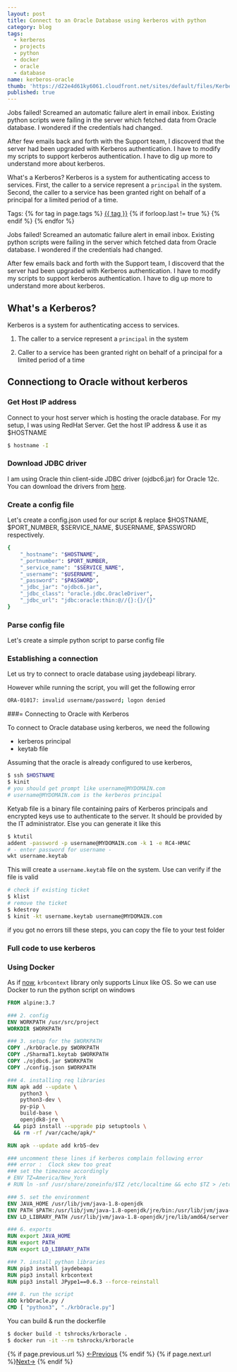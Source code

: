 ```yaml
---
layout: post
title: Connect to an Oracle Database using kerberos with python
category: blog
tags:
  - kerberos
  - projects
  - python
  - docker
  - oracle
  - database
name: kerberos-oracle
thumb: 'https://d22e4d61ky6061.cloudfront.net/sites/default/files/Kerberos_1.png'
published: true
---
```


<p>Jobs failed! Screamed an automatic failure alert in email inbox. Existing python scripts were failing in the server which fetched data from Oracle database. I wondered if the credentials had changed.</p>

<p>After few emails back and forth with the Support team, I discoverd that the server had been upgraded with Kerberos authentication. I have to modify my scripts to support kerberos authentication. I have to dig up more to understand more about kerberos.</p>

What's a Kerberos? Kerberos is a system for authenticating access to services. First, the caller to a service represent a  `principal` in the system. Second, the caller to a service has been granted right on behalf of a principal for a limited period of a time.<!-- truncate_here -->

<p>Tags: {% for tag in page.tags %} <a class="mytag" href="/tag/{{ tag }}" title="View posts tagged with &quot;{{ tag }}&quot;">{{ tag }}</a>  {% if forloop.last != true %} {% endif %} {% endfor %} </p>

<p>Jobs failed! Screamed an automatic failure alert in email inbox. Existing python scripts were failing in the server which fetched data from Oracle database. I wondered if the credentials had changed.</p>

After few emails back and forth with the Support team, I discoverd that the server had been upgraded with Kerberos authentication. I have to modify my scripts to support kerberos authentication. I have to dig up more to understand more about kerberos. 

## What's a Kerberos?

Kerberos is a system for authenticating access to services. 

1. The caller to a service represent a  `principal` in the system

2. Caller to a service has been granted right on behalf of a principal for a limited period of a time


## Connectiong to Oracle without kerberos

### Get Host IP address

Connect to your host server which is hosting the oracle database. For my setup, I was using RedHat Server. Get the host IP address & use it as $HOSTNAME


```sh
$ hostname -I
```

### Download JDBC driver

I am using Oracle thin client-side JDBC driver (ojdbc6.jar) for Oracle 12c. You can download the drivers from [here](https://www.oracle.com/database/technologies/jdbc-drivers-12c-downloads.html).

### Create a config file

Let's create a config.json used for our script & replace $HOSTNAME, $PORT_NUMBER, $SERVICE_NAME, $USERNAME, $PASSWORD respectively.


```sh
{
    "_hostname": "$HOSTNAME",
    "_portnumber": $PORT_NUMBER,
    "_service_name": "$SERVICE_NAME",
    "_username": "$USERNAME",
    "_password": "$PASSWORD",
    "_jdbc_jar": "ojdbc6.jar",
    "_jdbc_class": "oracle.jdbc.OracleDriver",
    "_jdbc_url": "jdbc:oracle:thin:@//{}:{}/{}"
}
```

### Parse config file

Let's create a simple python script to parse config file

<script src="https://gist.github.com/tushar-sharma/4564f7c5ece9d5acaf439fe3142a8937.js"></script>


### Establishing a connection

Let us try to connect to oracle database using jaydebeapi library.


<script src="https://gist.github.com/tushar-sharma/bb2209809bacbb3f8c6edd909722cbf1.js"></script>


However while running the script, you will get the following error

```sh
ORA-01017: invalid username/password; logon denied
```

###= Connecting to Oracle with Kerberos

To connect to Oracle database using kerberos, we need the following

* kerberos principal
* keytab file

Assuming that the oracle is already configured to use kerberos,

```sh
$ ssh $HOSTNAME
$ kinit
# you should get prompt like username@MYDOMAIN.com
# username@MYDOMAIN.com is the kerberos principal
```

Ketyab file is a binary file containing pairs of Kerberos principals and encrypted keys use to authenticate to the server. It should be provided by the IT administrator. Else you can generate it like this

```sh
$ ktutil
addent -password -p username@MYDOMAIN.com -k 1 -e RC4-HMAC
# - enter password for username -
wkt username.keytab
```

This will create a `username.keytab` file on the system. Use can verify if the file is valid

```sh
# check if existing ticket
$ klist
# remove the ticket
$ kdestroy
$ kinit -kt username.keytab username@MYDOMAIN.com
```

if you got no errors till these steps, you can copy the file to your test folder

### Full code to use kerberos

<script src="https://gist.github.com/tushar-sharma/c95a7f50b88fb14ff1bfaec306b99e20.js"></script>

### Using Docker

As if [now](https://github.com/krbcontext/python-krbcontext/issues/33#issuecomment-569232653), `krbcontext` library only supports Linux like OS. So we can use Docker to run the python script on windows

```dockerfile
FROM alpine:3.7

### 2. config
ENV WORKPATH /usr/src/project
WORKDIR $WORKPATH

### 3. setup for the $WORKPATH
COPY ./krbOracle.py $WORKPATH
COPY ./SharmaT1.keytab $WORKPATH
COPY ./ojdbc6.jar $WORKPATH
COPY ./config.json $WORKPATH

### 4. installing req libraries
RUN apk add --update \
    python3 \
    python3-dev \
    py-pip \
    build-base \
    openjdk8-jre \
  && pip3 install --upgrade pip setuptools \
  && rm -rf /var/cache/apk/*

RUN apk --update add krb5-dev

### uncomment these lines if kerberos complain following error
### error :  Clock skew too great
### set the timezone accordingly
# ENV TZ=America/New_York
# RUN ln -snf /usr/share/zoneinfo/$TZ /etc/localtime && echo $TZ > /etc/timezone

### 5. set the environment
ENV JAVA_HOME /usr/lib/jvm/java-1.8-openjdk
ENV PATH $PATH:/usr/lib/jvm/java-1.8-openjdk/jre/bin:/usr/lib/jvm/java-1.8-openjdk/bin
ENV LD_LIBRARY_PATH /usr/lib/jvm/java-1.8-openjdk/jre/lib/amd64/server:/usr/lib/jvm/default-jvm/lib/amd64/jli

### 6. exports
RUN export JAVA_HOME
RUN export PATH
RUN export LD_LIBRARY_PATH

### 7. install python libraries
RUN pip3 install jaydebeapi
RUN pip3 install krbcontext
RUN pip3 install JPype1==0.6.3 --force-reinstall

### 8. run the script
ADD krbOracle.py /
CMD [ "python3", "./krbOracle.py"]
```

You can build & run the dockerfile

```sh
$ docker build -t tshrocks/krboracle .
$ docker run -it --rm tshrocks/krboracle
```


<nav class="pagination clear" style="padding-bottom:20px;">
{% if page.previous.url %} <a class="prev-item" href="{{page.previous.url}}" title="Previous Post: {{page.previous.title}}">&larr;Previous</a>   {% endif %}  {% if page.next.url %}<a class="next-item" href="{{page.next.url}}" title="Next Post: {{page.next.title}}">Next&rarr;</a>         {% endif %}
</nav>
